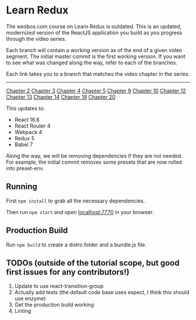 # Learn Redux

The wesbos.com course on Learn Redux is outdated. This is an updated, modernized version of the ReactJS application you build as you progress through the video series. 

Each branch will contain a working version as of the end of a given video segment. The initial master commit is the first working version. If you want to see what was changed along the way, refer to each of the branches.

Each link takes you to a branch that matches the video chapter in the series.
__________
[Chapter 2](https://github.com/elliotrodriguez/learn-redux-updated/tree/ch02)
[Chapter 3](https://github.com/elliotrodriguez/learn-redux-updated/tree/ch03)
[Chapter 4](https://github.com/elliotrodriguez/learn-redux-updated/tree/ch04)
[Chapter 5](https://github.com/elliotrodriguez/learn-redux-updated/tree/ch05)
[Chapter 9](https://github.com/elliotrodriguez/learn-redux-updated/tree/ch09)
[Chapter 10](https://github.com/elliotrodriguez/learn-redux-updated/tree/ch10)
[Chapter 12](https://github.com/elliotrodriguez/learn-redux-updated/tree/ch12)
[Chapter 13](https://github.com/elliotrodriguez/learn-redux-updated/tree/ch13)
[Chapter 14](https://github.com/elliotrodriguez/learn-redux-updated/tree/ch14)
[Chapter 18](https://github.com/elliotrodriguez/learn-redux-updated/tree/ch18)
[Chapter 20](https://github.com/elliotrodriguez/learn-redux-updated/tree/ch20)



This updates to:
- React 16.6
- React Router 4
- Webpack 4
- Redux 5
- Babel 7

Along the way, we will be removing dependencies if they are not needed. For example, the initial commit removes some presets that are now rolled into preset-env.

## Running

First `npm install` to grab all the necessary dependencies. 

Then run `npm start` and open <localhost:7770> in your browser.

## Production Build

Run `npm build` to create a distro folder and a bundle.js file.

## TODOs (outside of the tutorial scope, but good first issues for any contributors!)
1. Update to use react-transition-group
2. Actually add tests (the default code base uses expect, I think this should use enzyme)
3. Get the production build working
4. Linting
